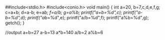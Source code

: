 ##include<stdio.h>
#include<conio.h>
void main()
{
int a=20, b=7,c,d,e,f,g;
c=a+b;
d=a-b;
e=a*b;
f=a/b;
g=a%b;
printf("a+b=%d",c);
printf("a-b=%d",d);
printf("a*b=%d",e);
printf("a/b=%d",f);
printf("a%b=%d",g);
getch();
}

//output
a+b=27
a-b=13
a*b=140
a/b=2
a%b=6
             
